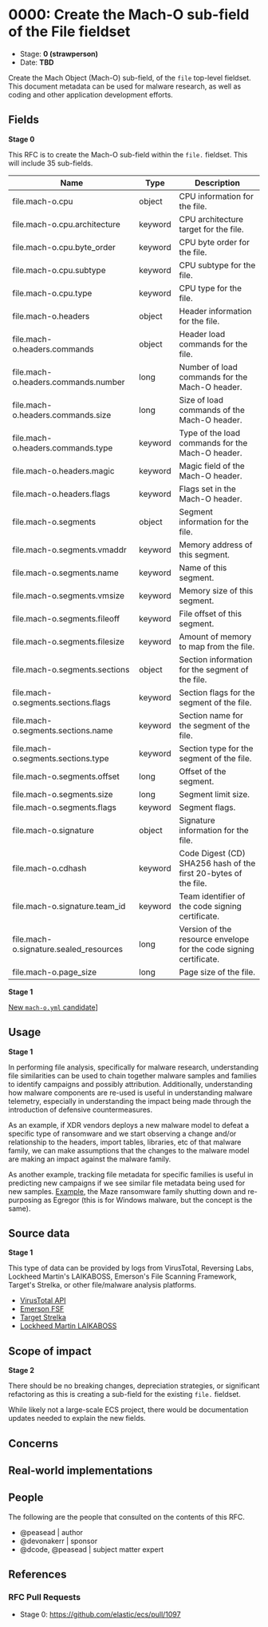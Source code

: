 # 0000: Create the Mach-O sub-field of the File fieldset

- Stage: **0 (strawperson)**
- Date: **TBD**

Create the Mach Object (Mach-O) sub-field, of the `file` top-level fieldset. This document metadata can be used for malware research, as well as coding and other application development efforts.

## Fields

**Stage 0**

This RFC is to create the Mach-O sub-field within the `file.` fieldset. This will include 35 sub-fields.

|   Name                                     |   Type     |   Description                                                               |
|--------------------------------------------|------------|-----------------------------------------------------------------------------|
|   file.mach-o.cpu                          |   object   |   CPU information for the file.                                             |
|   file.mach-o.cpu.architecture             |   keyword  |   CPU architecture target for the file.                                     |
|   file.mach-o.cpu.byte_order               |   keyword  |   CPU byte order for the file.                                              |
|   file.mach-o.cpu.subtype                  |   keyword  |   CPU subtype for the file.                                                 |
|   file.mach-o.cpu.type                     |   keyword  |   CPU type for the file.                                                    |
|   file.mach-o.headers                      |   object   |   Header information for the file.                                          |
|   file.mach-o.headers.commands             |   object   |   Header load commands for the file.                                        |
|   file.mach-o.headers.commands.number      |   long     |   Number of load commands for the Mach-O header.                            |
|   file.mach-o.headers.commands.size        |   long     |   Size of load commands of the Mach-O header.                               |
|   file.mach-o.headers.commands.type        |   keyword  |   Type of the load commands for the Mach-O header.                          |
|   file.mach-o.headers.magic                |   keyword  |   Magic field of the Mach-O header.                                         |
|   file.mach-o.headers.flags                |   keyword  |   Flags set in the Mach-O header.                                           |
|   file.mach-o.segments                     |   object   |   Segment information for the file.                                         |
|   file.mach-o.segments.vmaddr              |   keyword  |   Memory address of this segment.                                           |
|   file.mach-o.segments.name                |   keyword  |   Name of this segment.                                                     |
|   file.mach-o.segments.vmsize              |   keyword  |   Memory size of this segment.                                              |
|   file.mach-o.segments.fileoff             |   keyword  |   File offset of this segment.                                              |
|   file.mach-o.segments.filesize            |   keyword  |   Amount of memory to map from the file.                                    |
|   file.mach-o.segments.sections            |   object   |   Section information for the segment of the file.                          |
|   file.mach-o.segments.sections.flags      |   keyword  |   Section flags for the segment of the file.                                |
|   file.mach-o.segments.sections.name       |   keyword  |   Section name for the segment of the file.                                 |
|   file.mach-o.segments.sections.type       |   keyword  |   Section type for the segment of the file.                                 |
|   file.mach-o.segments.offset      |   long  |   Offset of the segment.                                             |
|   file.mach-o.segments.size     |   long  |   Segment limit size.                                            |
|   file.mach-o.segments.flags     |   keyword  |   Segment flags.                                                 |
|   file.mach-o.signature                    |   object   |   Signature information for the file.                                       |
|   file.mach-o.cdhash  |   keyword  |   Code Digest (CD) SHA256 hash of the first 20-bytes of the file.           |
|   file.mach-o.signature.team_id    |   keyword  |   Team identifier of the code signing certificate.                          |
|   file.mach-o.signature.sealed_resources   |   long     |   Version of the resource envelope for the code signing certificate.        |
|   file.mach-o.page_size                    |   long     |   Page size of the file.                                                    |


**Stage 1**  

[New `mach-o.yml` candidate](mach-o/mach-o.yml)]

<!--
Stage 3: Add or update all remaining field definitions. The list should now be exhaustive. The goal here is to validate the technical details of all remaining fields and to provide a basis for releasing these field definitions as beta in the schema. Use GitHub code blocks with yml syntax formatting.
-->

## Usage

**Stage 1**  

In performing file analysis, specifically for malware research, understanding file similarities can be used to chain together malware samples and families to identify campaigns and possibly attribution. Additionally, understanding how malware components are re-used is useful in understanding malware telemetry, especially in understanding the impact being made through the introduction of defensive countermeasures.

As an example, if XDR vendors deploys a new malware model to defeat a specific type of ransomware and we start observing a change and/or relationship to the headers, import tables, libraries, etc of that malware family, we can make assumptions that the changes to the malware model are making an impact against the malware family.

As another example, tracking file metadata for specific families is useful in predicting new campaigns if we see similar file metadata being used for new samples. [Example](https://www.bleepingcomputer.com/news/security/maze-ransomware-is-shutting-down-its-cybercrime-operation/), the Maze ransomware family shutting down and re-purposing as Egregor (this is for Windows malware, but the concept is the same).

## Source data

**Stage 1**

This type of data can be provided by logs from VirusTotal, Reversing Labs, Lockheed Martin's LAIKABOSS, Emerson's File Scanning Framework, Target's Strelka, or other file/malware analysis platforms.

* [VirusTotal API](https://developers.virustotal.com/v3.0/reference)
* [Emerson FSF](https://github.com/EmersonElectricCo/fsf)
* [Target Strelka](https://github.com/target/strelka)
* [Lockheed Martin LAIKABOSS](https://github.com/lmco/laikaboss)

<!--
Stage 1: Provide a high-level description of example sources of data. This does not yet need to be a concrete example of a source document, but instead can simply describe a potential source (e.g. nginx access log). This will ultimately be fleshed out to include literal source examples in a future stage. The goal here is to identify practical sources for these fields in the real world. ~1-3 sentences or unordered list.
-->

<!--
Stage 2: Included a real world example source document. Ideally this example comes from the source(s) identified in stage 1. If not, it should replace them. The goal here is to validate the utility of these field changes in the context of a real world example. Format with the source name as a ### header and the example document in a GitHub code block with json formatting.
-->

<!--
Stage 3: Add more real world example source documents so we have at least 2 total, but ideally 3. Format as described in stage 2.
-->

## Scope of impact

**Stage 2**

There should be no breaking changes, depreciation strategies, or significant refactoring as this is creating a sub-field for the existing `file.` fieldset.

While likely not a large-scale ECS project, there would be documentation updates needed to explain the new fields.

<!--
Stage 2: Identifies scope of impact of changes. Are breaking changes required? Should deprecation strategies be adopted? Will significant refactoring be involved? Break the impact down into:
 * Ingestion mechanisms (e.g. beats/logstash)
 * Usage mechanisms (e.g. Kibana applications, detections)
 * ECS project (e.g. docs, tooling)
The goal here is to research and understand the impact of these changes on users in the community and development teams across Elastic. 2-5 sentences each.
-->

## Concerns

<!--
Stage 1: Identify potential concerns, implementation challenges, or complexity. Spend some time on this. Play devil's advocate. Try to identify the sort of non-obvious challenges that tend to surface later. The goal here is to surface risks early, allow everyone the time to work through them, and ultimately document resolution for posterity's sake.
-->

<!--
Stage 2: Document new concerns or resolutions to previously listed concerns. It's not critical that all concerns have resolutions at this point, but it would be helpful if resolutions were taking shape for the most significant concerns.
-->

<!--
Stage 3: Document resolutions for all existing concerns. Any new concerns should be documented along with their resolution. The goal here is to eliminate the risk of churn and instability by resolving outstanding concerns.
-->

<!--
Stage 4: Document any new concerns and their resolution. The goal here is to eliminate risk of churn and instability by ensuring all concerns have been addressed.
-->

## Real-world implementations

<!--
Stage 4: Identify at least one real-world, production-ready implementation that uses these updated field definitions. An example of this might be a GA feature in an Elastic application in Kibana.
-->

## People

The following are the people that consulted on the contents of this RFC.

* @peasead | author
* @devonakerr | sponsor
* @dcode, @peasead | subject matter expert

## References

<!-- Insert any links appropriate to this RFC in this section. -->

### RFC Pull Requests

<!-- An RFC should link to the PRs for each of it stage advancements. -->

* Stage 0: https://github.com/elastic/ecs/pull/1097

<!--
* Stage 1: https://github.com/elastic/ecs/pull/NNN
...
-->
